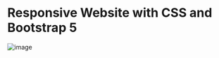 # Responsive Website with CSS and Bootstrap 5

![image](https://user-images.githubusercontent.com/34750389/112734024-83b21900-8f43-11eb-9e19-2d4fe1e36f6f.png)
